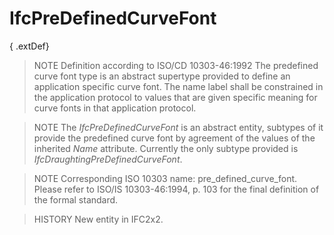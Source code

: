 # IfcPreDefinedCurveFont

{ .extDef}<!-- end of definition -->
> NOTE Definition according to ISO/CD 10303-46:1992
> The predefined curve font type is an abstract supertype provided to define an application specific curve font. The name label shall be constrained in the application protocol to values that are given specific meaning for curve fonts in that application protocol.

> NOTE The _IfcPreDefinedCurveFont_ is an abstract entity, subtypes of it provide the predefined curve font by agreement of the values of the inherited _Name_ attribute. Currently the only subtype provided is _IfcDraughtingPreDefinedCurveFont_.

> NOTE Corresponding ISO 10303 name: pre_defined_curve_font. Please refer to ISO/IS 10303-46:1994, p. 103 for the final definition of the formal standard.

> HISTORY New entity in IFC2x2.
